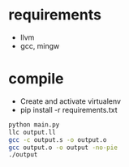 # requirements

- llvm
- gcc, mingw

# compile

- Create and activate virtualenv
- pip install -r requirements.txt

```bash
python main.py
llc output.ll
gcc -c output.s -o output.o 
gcc output.o -o output -no-pie
./output
```

